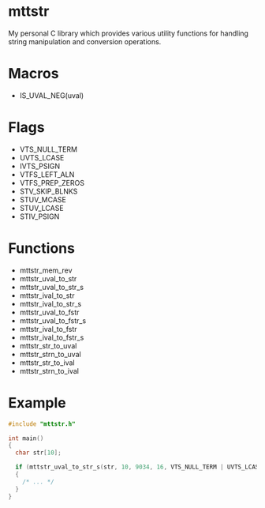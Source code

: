 # mttstr
My personal C library which provides various utility functions for handling string manipulation and conversion operations.

# Macros
- IS_UVAL_NEG(uval)

# Flags
- VTS_NULL_TERM
- UVTS_LCASE
- IVTS_PSIGN
- VTFS_LEFT_ALN
- VTFS_PREP_ZEROS
- STV_SKIP_BLNKS
- STUV_MCASE
- STUV_LCASE
- STIV_PSIGN

# Functions
- mttstr_mem_rev
- mttstr_uval_to_str
- mttstr_uval_to_str_s
- mttstr_ival_to_str
- mttstr_ival_to_str_s
- mttstr_uval_to_fstr
- mttstr_uval_to_fstr_s
- mttstr_ival_to_fstr
- mttstr_ival_to_fstr_s
- mttstr_str_to_uval
- mttstr_strn_to_uval
- mttstr_str_to_ival
- mttstr_strn_to_ival

# Example
```c
#include "mttstr.h"

int main()
{
  char str[10];

  if (mttstr_uval_to_str_s(str, 10, 9034, 16, VTS_NULL_TERM | UVTS_LCASE))
  {
    /* ... */
  }
}
```
